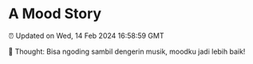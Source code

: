 # A Mood Story

⏰ Updated on Wed, 14 Feb 2024 16:58:59 GMT

💭 Thought: Bisa ngoding sambil dengerin musik, moodku jadi lebih baik!

